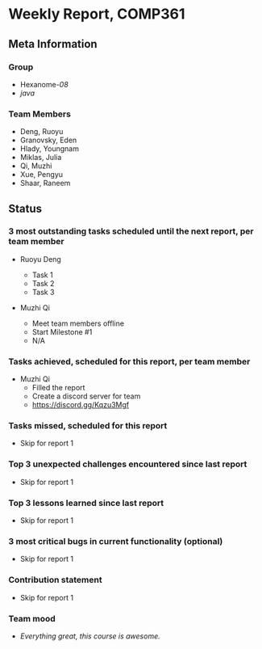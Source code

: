 # Weekly Report, COMP361

## Meta Information

### Group

 * Hexanome-*08*
 * *java*

### Team Members

 * Deng, Ruoyu
 * Granovsky, Eden
 * Hlady, Youngnam
 * Miklas, Julia
 * Qi, Muzhi
 * Xue, Pengyu
 * Shaar, Raneem

## Status

### 3 most outstanding tasks scheduled until the next report, per team member

 * Ruoyu Deng
   * Task 1
   * Task 2
   * Task 3
   
 * Muzhi Qi
   * Meet team members offline
   * Start Milestone #1
   * N/A 

### Tasks achieved, scheduled for this report, per team member

 * Muzhi Qi
   * Filled the report
   * Create a discord server for team
   * https://discord.gg/Kqzu3Mgf

### Tasks missed, scheduled for this report

 * Skip for report 1

### Top 3 unexpected challenges encountered since last report

 * Skip for report 1

### Top 3 lessons learned since last report

 * Skip for report 1

### 3 most critical bugs in current functionality (optional)

  * Skip for report 1

### Contribution statement

 * Skip for report 1

### Team mood

 * *Everything great, this course is awesome.*
